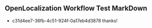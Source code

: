 ## OpenLocalization Workflow Test MarkDown
* c31d4ee7-36fb-4c51-924f-0a17eb4d3878 thanks!

<!--HONumber=Sep16_HO1-->



